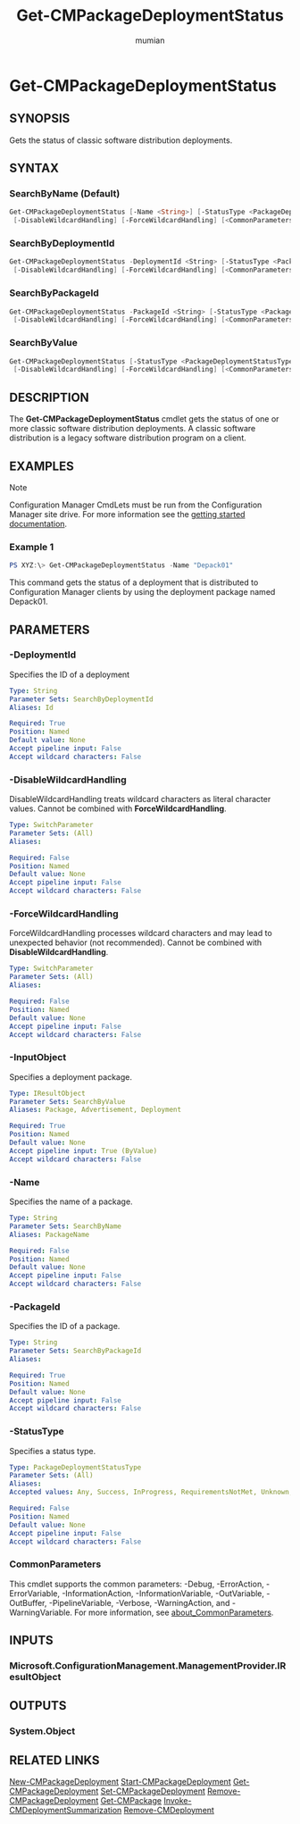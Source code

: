 ﻿---
title: Get-CMPackageDeploymentStatus
titleSuffix: Configuration Manager
description: Gets the status of classic software distribution deployments.
ms.date: 11/30/2018
ms.prod: configuration-manager
ms.technology: configmgr-other
ms.topic: reference
author: mumian
ms.author: jgao
manager: dougeby

external help file: AdminUI.PS.AppMan.dll-Help.xml
---

# Get-CMPackageDeploymentStatus

## SYNOPSIS

Gets the status of classic software distribution deployments.

## SYNTAX

### SearchByName (Default)

```powershell
Get-CMPackageDeploymentStatus [-Name <String>] [-StatusType <PackageDeploymentStatusType>]
 [-DisableWildcardHandling] [-ForceWildcardHandling] [<CommonParameters>]
```

### SearchByDeploymentId

```powershell
Get-CMPackageDeploymentStatus -DeploymentId <String> [-StatusType <PackageDeploymentStatusType>]
 [-DisableWildcardHandling] [-ForceWildcardHandling] [<CommonParameters>]
```

### SearchByPackageId

```powershell
Get-CMPackageDeploymentStatus -PackageId <String> [-StatusType <PackageDeploymentStatusType>]
 [-DisableWildcardHandling] [-ForceWildcardHandling] [<CommonParameters>]
```

### SearchByValue

```powershell
Get-CMPackageDeploymentStatus [-StatusType <PackageDeploymentStatusType>] -InputObject <IResultObject>
 [-DisableWildcardHandling] [-ForceWildcardHandling] [<CommonParameters>]
```

## DESCRIPTION

The **Get-CMPackageDeploymentStatus** cmdlet gets the status of one or more classic software distribution deployments.
A classic software distribution is a legacy software distribution program on a client.

## EXAMPLES

> [!NOTE]
> Configuration Manager CmdLets must be run from the Configuration Manager site drive.  For more information see the [getting started documentation](https://docs.microsoft.com/en-us/powershell/sccm/overview).


### Example 1

```powershell
PS XYZ:\> Get-CMPackageDeploymentStatus -Name "Depack01"
```

This command gets the status of a deployment that is distributed to Configuration Manager clients by using the deployment package named Depack01.

## PARAMETERS

### -DeploymentId

Specifies the ID of a deployment

```yaml
Type: String
Parameter Sets: SearchByDeploymentId
Aliases: Id

Required: True
Position: Named
Default value: None
Accept pipeline input: False
Accept wildcard characters: False
```

### -DisableWildcardHandling

DisableWildcardHandling treats wildcard characters as literal character values. Cannot be combined with **ForceWildcardHandling**.

```yaml
Type: SwitchParameter
Parameter Sets: (All)
Aliases: 

Required: False
Position: Named
Default value: None
Accept pipeline input: False
Accept wildcard characters: False
```

### -ForceWildcardHandling

ForceWildcardHandling processes wildcard characters and may lead to unexpected behavior (not recommended). Cannot be combined with **DisableWildcardHandling**.

```yaml
Type: SwitchParameter
Parameter Sets: (All)
Aliases: 

Required: False
Position: Named
Default value: None
Accept pipeline input: False
Accept wildcard characters: False
```

### -InputObject

Specifies a deployment package.

```yaml
Type: IResultObject
Parameter Sets: SearchByValue
Aliases: Package, Advertisement, Deployment

Required: True
Position: Named
Default value: None
Accept pipeline input: True (ByValue)
Accept wildcard characters: False
```

### -Name

Specifies the name of a package.

```yaml
Type: String
Parameter Sets: SearchByName
Aliases: PackageName

Required: False
Position: Named
Default value: None
Accept pipeline input: False
Accept wildcard characters: False
```

### -PackageId

Specifies the ID of a package.

```yaml
Type: String
Parameter Sets: SearchByPackageId
Aliases: 

Required: True
Position: Named
Default value: None
Accept pipeline input: False
Accept wildcard characters: False
```

### -StatusType

Specifies a status type.

```yaml
Type: PackageDeploymentStatusType
Parameter Sets: (All)
Aliases: 
Accepted values: Any, Success, InProgress, RequirementsNotMet, Unknown, Error

Required: False
Position: Named
Default value: None
Accept pipeline input: False
Accept wildcard characters: False
```

### CommonParameters

This cmdlet supports the common parameters: -Debug, -ErrorAction, -ErrorVariable, -InformationAction, -InformationVariable, -OutVariable, -OutBuffer, -PipelineVariable, -Verbose, -WarningAction, and -WarningVariable. For more information, see [about_CommonParameters](http://go.microsoft.com/fwlink/?LinkID=113216).

## INPUTS

### Microsoft.ConfigurationManagement.ManagementProvider.IResultObject

## OUTPUTS

### System.Object

## RELATED LINKS

[New-CMPackageDeployment](New-CMPackageDeployment.md)
[Start-CMPackageDeployment](Start-CMPackageDeployment.md)
[Get-CMPackageDeployment](Get-CMPackageDeployment.md)
[Set-CMPackageDeployment](Set-CMPackageDeployment.md)
[Remove-CMPackageDeployment](Remove-CMPackageDeployment.md)
[Get-CMPackage](Get-CMPackage.md)
[Invoke-CMDeploymentSummarization](Invoke-CMDeploymentSummarization.md)
[Remove-CMDeployment](Remove-CMDeployment.md)
